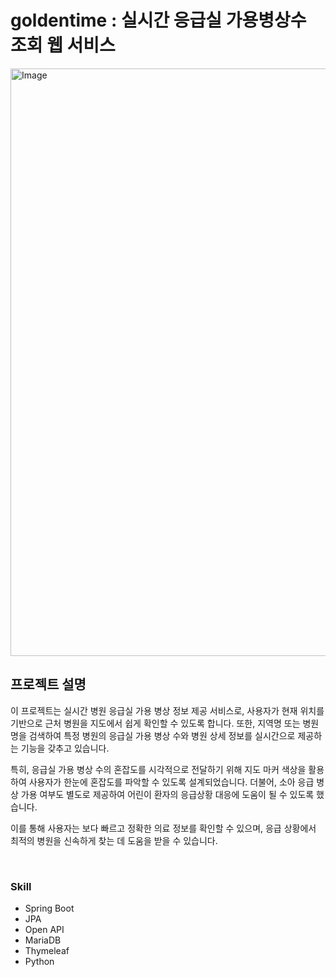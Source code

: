 # goldentime : 실시간 응급실 가용병상수 조회 웹 서비스
<img width="940" alt="Image" src="https://github.com/user-attachments/assets/9b079fdc-5144-46f3-85ff-2c9d90bd4786" />
<br>

## 프로젝트 설명
이 프로젝트는 실시간 병원 응급실 가용 병상 정보 제공 서비스로, 사용자가 현재 위치를 기반으로 근처 병원을 지도에서 쉽게 확인할 수 있도록 합니다. 또한, 지역명 또는 병원명을 검색하여 특정 병원의 응급실 가용 병상 수와 병원 상세 정보를 실시간으로 제공하는 기능을 갖추고 있습니다.

특히, 응급실 가용 병상 수의 혼잡도를 시각적으로 전달하기 위해 지도 마커 색상을 활용하여 사용자가 한눈에 혼잡도를 파악할 수 있도록 설계되었습니다. 더불어, 소아 응급 병상 가용 여부도 별도로 제공하여 어린이 환자의 응급상황 대응에 도움이 될 수 있도록 했습니다.

이를 통해 사용자는 보다 빠르고 정확한 의료 정보를 확인할 수 있으며, 응급 상황에서 최적의 병원을 신속하게 찾는 데 도움을 받을 수 있습니다.

<br>

### Skill
- Spring Boot
- JPA
- Open API
- MariaDB
- Thymeleaf
- Python
